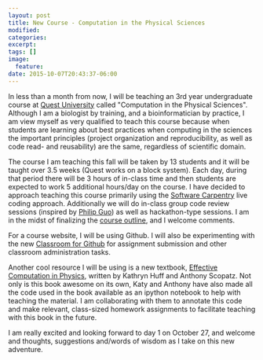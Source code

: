 ```yaml
---
layout: post
title: New Course - Computation in the Physical Sciences
modified:
categories: 
excerpt:
tags: []
image:
  feature:
date: 2015-10-07T20:43:37-06:00
---
```


In less than a month from now, I will be teaching an 3rd year undergraduate course at
[Quest University](http://www.questu.ca/) called "Computation in the Physical Sciences". 
Although I am a biologist by training, and a bioinformatician by practice, I 
am view myself as very qualified to teach this course because when students are learning
about best practices when computing in the sciences the important principles 
(project organization and reproducibility, as well as code read- and reusability) are the 
same, regardless of scientific domain. 

The course I am teaching this fall will be taken by 13 students and it will be taught 
over 3.5 weeks (Quest works on a block system). Each day, during that period there will be
3 hours of in-class time and then students are expected to work 5 additional hours/day on
the course. I have decided to approach teaching this course primarily using the 
[Software Carpentry](http://software-carpentry.org/) live coding approach. Additionally
we will do in-class group code review sessions (inspired by 
[Philip Guo](http://cacm.acm.org/blogs/blog-cacm/175944-small-group-code-reviews-for-education/fulltext)) 
as well as hackathon-type sessions. I am in the midst of finalizing the 
[course outline](https://github.com/ttimbers/PHY3009/blob/master/Syllabus_Computation_in_the_Physical_Sciences.md),
and I welcome comments.

For a course website, I will be using Github. I will also be experimenting with the new
[Classroom for Github](https://github.com/blog/2055-teachers-manage-your-courses-with-classroom-for-github) 
for assignment submission and other classroom administration tasks. 

Another cool resource I will be using is a new textbook, 
[Effective Computation in Physics](http://physics.codes/), written by Kathryn Huff and 
Anthony Scopatz. Not only is this book awesome on its own, Katy and Anthony have also 
made all the code used in the book available as an ipython notebook to help with teaching 
the material. I am collaborating with them to annotate this code and make relevant, 
class-sized homework assignments to facilitate teaching with this book in the future.

I am really excited and looking forward to day 1 on October 27, and welcome and thoughts,
suggestions and/words of wisdom as I take on this new adventure.


